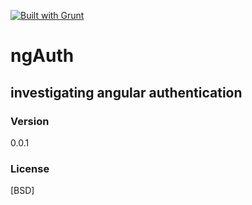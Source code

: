 [![Built with Grunt](https://cdn.gruntjs.com/builtwith.png)](http://gruntjs.com/)
# ngAuth
## investigating angular authentication
### Version
0.0.1

### License
[BSD]
